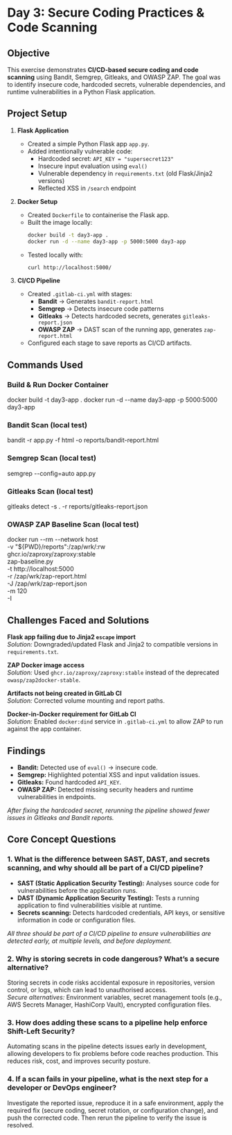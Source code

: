 # Day 3: Secure Coding Practices & Code Scanning

## Objective
This exercise demonstrates **CI/CD-based secure coding and code scanning** using Bandit, Semgrep, Gitleaks, and OWASP ZAP. The goal was to identify insecure code, hardcoded secrets, vulnerable dependencies, and runtime vulnerabilities in a Python Flask application.

## Project Setup

1. **Flask Application**
   - Created a simple Python Flask app `app.py`.
   - Added intentionally vulnerable code:
     - Hardcoded secret: `API_KEY = "supersecret123"`
     - Insecure input evaluation using `eval()`
     - Vulnerable dependency in `requirements.txt` (old Flask/Jinja2 versions)
     - Reflected XSS in `/search` endpoint

2. **Docker Setup**
   - Created `Dockerfile` to containerise the Flask app.
   - Built the image locally:
     ```bash
     docker build -t day3-app .
     docker run -d --name day3-app -p 5000:5000 day3-app
     ```
   - Tested locally with:
     ```bash
     curl http://localhost:5000/
     ```

3. **CI/CD Pipeline**
   - Created `.gitlab-ci.yml` with stages:
     - **Bandit** → Generates `bandit-report.html`  
     - **Semgrep** → Detects insecure code patterns  
     - **Gitleaks** → Detects hardcoded secrets, generates `gitleaks-report.json`  
     - **OWASP ZAP** → DAST scan of the running app, generates `zap-report.html`
   - Configured each stage to save reports as CI/CD artifacts.


## Commands Used

### Build & Run Docker Container
docker build -t day3-app .
docker run -d --name day3-app -p 5000:5000 day3-app

### Bandit Scan (local test)
bandit -r app.py -f html -o reports/bandit-report.html

### Semgrep Scan (local test)
semgrep --config=auto app.py

### Gitleaks Scan (local test)
gitleaks detect -s . -r reports/gitleaks-report.json

### OWASP ZAP Baseline Scan (local test)
docker run --rm --network host \
  -v "${PWD}/reports":/zap/wrk/:rw \
  ghcr.io/zaproxy/zaproxy:stable \
  zap-baseline.py \
    -t http://localhost:5000 \
    -r /zap/wrk/zap-report.html \
    -J /zap/wrk/zap-report.json \
    -m 120 \
    -I


## Challenges Faced and Solutions

**Flask app failing due to Jinja2 `escape` import**  
*Solution:* Downgraded/updated Flask and Jinja2 to compatible versions in `requirements.txt`.

**ZAP Docker image access**  
*Solution:* Used `ghcr.io/zaproxy/zaproxy:stable` instead of the deprecated `owasp/zap2docker-stable`.

**Artifacts not being created in GitLab CI**  
*Solution:* Corrected volume mounting and report paths.

**Docker-in-Docker requirement for GitLab CI**  
*Solution:* Enabled `docker:dind` service in `.gitlab-ci.yml` to allow ZAP to run against the app container.


## Findings

- **Bandit:** Detected use of `eval()` → insecure code.  
- **Semgrep:** Highlighted potential XSS and input validation issues.  
- **Gitleaks:** Found hardcoded `API_KEY`.  
- **OWASP ZAP:** Detected missing security headers and runtime vulnerabilities in endpoints.  

*After fixing the hardcoded secret, rerunning the pipeline showed fewer issues in Gitleaks and Bandit reports.*

## Core Concept Questions

### 1. What is the difference between SAST, DAST, and secrets scanning, and why should all be part of a CI/CD pipeline?  
- **SAST (Static Application Security Testing):** Analyses source code for vulnerabilities before the application runs.  
- **DAST (Dynamic Application Security Testing):** Tests a running application to find vulnerabilities visible at runtime.  
- **Secrets scanning:** Detects hardcoded credentials, API keys, or sensitive information in code or configuration files.  

*All three should be part of a CI/CD pipeline to ensure vulnerabilities are detected early, at multiple levels, and before deployment.*

### 2. Why is storing secrets in code dangerous? What’s a secure alternative?  
Storing secrets in code risks accidental exposure in repositories, version control, or logs, which can lead to unauthorised access.  
*Secure alternatives:* Environment variables, secret management tools (e.g., AWS Secrets Manager, HashiCorp Vault), encrypted configuration files.

### 3. How does adding these scans to a pipeline help enforce Shift-Left Security?  
Automating scans in the pipeline detects issues early in development, allowing developers to fix problems before code reaches production. This reduces risk, cost, and improves security posture.

### 4. If a scan fails in your pipeline, what is the next step for a developer or DevOps engineer?  
Investigate the reported issue, reproduce it in a safe environment, apply the required fix (secure coding, secret rotation, or configuration change), and push the corrected code. Then rerun the pipeline to verify the issue is resolved.
